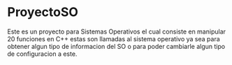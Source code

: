 # ProyectoSO
Este es un proyecto para Sistemas Operativos el cual consiste en manipular 20 funciones en C++ estas
son llamadas al sistema operativo ya sea para obtener algun tipo de informacion del SO o para poder cambiarle algun
tipo de configuracion a este.
